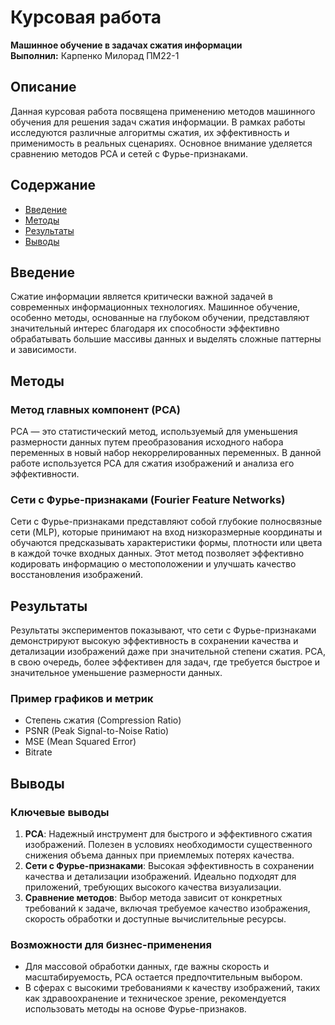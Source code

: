 # Курсовая работа
**Машинное обучение в задачах сжатия информации**\
**Выполнил:** Карпенко Милорад ПМ22-1 

## Описание
Данная курсовая работа посвящена применению методов машинного обучения для решения задач сжатия информации. В рамках работы исследуются различные алгоритмы сжатия, их эффективность и применимость в реальных сценариях. Основное внимание уделяется сравнению методов PCA и сетей с Фурье-признаками.

## Содержание
- [Введение](#введение)
- [Методы](#методы)
- [Результаты](#результаты)
- [Выводы](#выводы)

## Введение
Сжатие информации является критически важной задачей в современных информационных технологиях. Машинное обучение, особенно методы, основанные на глубоком обучении, представляют значительный интерес благодаря их способности эффективно обрабатывать большие массивы данных и выделять сложные паттерны и зависимости.

## Методы
### Метод главных компонент (PCA)
PCA — это статистический метод, используемый для уменьшения размерности данных путем преобразования исходного набора переменных в новый набор некоррелированных переменных. В данной работе используется PCA для сжатия изображений и анализа его эффективности.

### Сети с Фурье-признаками (Fourier Feature Networks)
Сети с Фурье-признаками представляют собой глубокие полносвязные сети (MLP), которые принимают на вход низкоразмерные координаты и обучаются предсказывать характеристики формы, плотности или цвета в каждой точке входных данных. Этот метод позволяет эффективно кодировать информацию о местоположении и улучшать качество восстановления изображений.

## Результаты
Результаты экспериментов показывают, что сети с Фурье-признаками демонстрируют высокую эффективность в сохранении качества и детализации изображений даже при значительной степени сжатия. PCA, в свою очередь, более эффективен для задач, где требуется быстрое и значительное уменьшение размерности данных.

### Пример графиков и метрик
- Степень сжатия (Compression Ratio)
- PSNR (Peak Signal-to-Noise Ratio)
- MSE (Mean Squared Error)
- Bitrate

## Выводы
### Ключевые выводы
1. **PCA**: Надежный инструмент для быстрого и эффективного сжатия изображений. Полезен в условиях необходимости существенного снижения объема данных при приемлемых потерях качества.
2. **Сети с Фурье-признаками**: Высокая эффективность в сохранении качества и детализации изображений. Идеально подходят для приложений, требующих высокого качества визуализации.
3. **Сравнение методов**: Выбор метода зависит от конкретных требований к задаче, включая требуемое качество изображения, скорость обработки и доступные вычислительные ресурсы.

### Возможности для бизнес-применения
- Для массовой обработки данных, где важны скорость и масштабируемость, PCA остается предпочтительным выбором.
- В сферах с высокими требованиями к качеству изображений, таких как здравоохранение и техническое зрение, рекомендуется использовать методы на основе Фурье-признаков.

